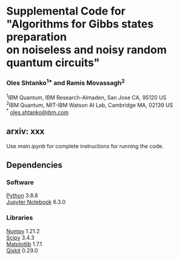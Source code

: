 # Supplemental Code for <br />  "Algorithms for Gibbs states preparation <br />  on noiseless and noisy random quantum circuits"

### Oles Shtanko<sup>1*</sup> and Ramis Movassagh<sup>2</sup>
<sup>1</sup>IBM Quantum, IBM Research-Almaden, San Jose CA, 95120 US\
<sup>2</sup>IBM Quantum, MIT-IBM Watson AI Lab, Cambridge MA, 02139 US\
<sup>*</sup> oles.shtanko@ibm.com

## arxiv: xxx

Use _main.ipynb_ for complete instructions for running the code.

## Dependencies

### Software

[Python](https://www.python.org/) 3.8.8\
[Jupyter Notebook](https://jupyter.org/) 6.3.0

### Libraries

[Numpy](https://numpy.org/) 1.21.2\
[Scipy](https://scipy.org/) 3.4.3\
[Matplotlib](https://matplotlib.org/) 1.7.1\
[Qiskit](https://qiskit.org/) 0.29.0
